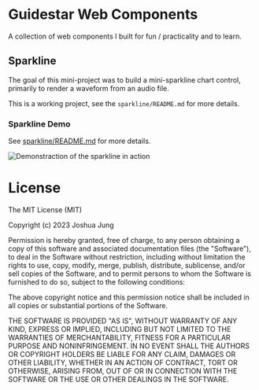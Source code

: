 # Guidestar Web Components

A collection of web components I built for fun / practicality and to learn.

## Sparkline

The goal of this mini-project was to build a mini-sparkline chart control, primarily to
render a waveform from an audio file.

This is a working project, see the `sparkline/README.md` for more details.

### Sparkline Demo

See [sparkline/README.md](https://github.com/joshjung/guidestar-web-components/blob/main/sparkline/README.md) for more details.

![Demonstraction of the sparkline in action](https://i.imgur.com/b2lRnIN.gif)

# License

The MIT License (MIT)

Copyright (c) 2023 Joshua Jung

Permission is hereby granted, free of charge, to any person obtaining a copy
of this software and associated documentation files (the "Software"), to deal
in the Software without restriction, including without limitation the rights
to use, copy, modify, merge, publish, distribute, sublicense, and/or sell
copies of the Software, and to permit persons to whom the Software is
furnished to do so, subject to the following conditions:

The above copyright notice and this permission notice shall be included in all
copies or substantial portions of the Software.

THE SOFTWARE IS PROVIDED "AS IS", WITHOUT WARRANTY OF ANY KIND, EXPRESS OR
IMPLIED, INCLUDING BUT NOT LIMITED TO THE WARRANTIES OF MERCHANTABILITY,
FITNESS FOR A PARTICULAR PURPOSE AND NONINFRINGEMENT. IN NO EVENT SHALL THE
AUTHORS OR COPYRIGHT HOLDERS BE LIABLE FOR ANY CLAIM, DAMAGES OR OTHER
LIABILITY, WHETHER IN AN ACTION OF CONTRACT, TORT OR OTHERWISE, ARISING FROM,
OUT OF OR IN CONNECTION WITH THE SOFTWARE OR THE USE OR OTHER DEALINGS IN THE
SOFTWARE.
